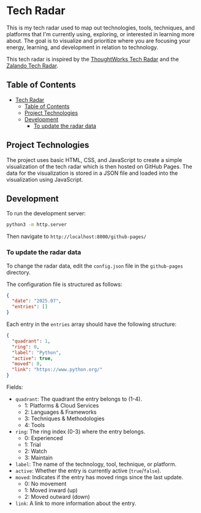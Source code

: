 # Tech Radar

This is my tech radar used to map out technologies, tools, techniques, and platforms that I'm currently using, exploring, or interested in learning more about. The goal is to visualize and prioritize where you are focusing your energy, learning, and development in relation to technology.

This tech radar is inspired by the [ThoughtWorks Tech Radar](https://www.thoughtworks.com/radar) and the [Zalando Tech Radar](https://opensource.zalando.com/tech-radar).

## Table of Contents

- [Tech Radar](#tech-radar)
  - [Table of Contents](#table-of-contents)
  - [Project Technologies](#project-technologies)
  - [Development](#development)
    - [To update the radar data](#to-update-the-radar-data)

## Project Technologies

The project uses basic HTML, CSS, and JavaScript to create a simple visualization of the tech radar which is then hosted on GitHub Pages. The data for the visualization is stored in a JSON file and loaded into the visualization using JavaScript.

## Development

To run the development server:

```bash
python3 -m http.server
```

Then navigate to `http://localhost:8000/github-pages/`

### To update the radar data

To change the radar data, edit the `config.json` file in the `github-pages` directory.

The configuration file is structured as follows:

```json
{
  "date": "2025.07",
  "entries": []
}
```

Each entry in the `entries` array should have the following structure:

```json
{
  "quadrant": 1,
  "ring": 0,
  "label": "Python",
  "active": true,
  "moved": 0,
  "link": "https://www.python.org/"
}
```

Fields:

- `quadrant`: The quadrant the entry belongs to (1-4).
  - 1: Platforms & Cloud Services
  - 2: Languages & Frameworks
  - 3: Techniques & Methodologies
  - 4: Tools
- `ring`: The ring index (0-3) where the entry belongs.
  - 0: Experienced
  - 1: Trial
  - 2: Watch
  - 3: Maintain
- `label`: The name of the technology, tool, technique, or platform.
- `active`: Whether the entry is currently active (`true`/`false`).
- `moved`: Indicates if the entry has moved rings since the last update.
  - 0: No movement
  - 1: Moved inward (up)
  - 2: Moved outward (down)
- `link`: A link to more information about the entry.

